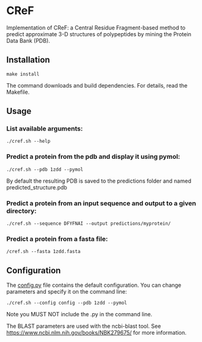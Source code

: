 CReF
=====

Implementation of CReF: a Central Residue Fragment-based method to predict approximate 3-D structures of polypeptides by mining the Protein Data Bank (PDB).

## Installation

```make install```

The command downloads and build dependencies. For details, read the Makefile.

## Usage

### List available arguments:

```./cref.sh --help```


### Predict a protein from the pdb and display it using pymol:

```./cref.sh --pdb 1zdd --pymol```

By default the resulting PDB is saved to the predictions folder and named predicted_structure.pdb

### Predict a protein from an input sequence and output to a given directory:

```./cref.sh --sequence DFYFNAI --output predictions/myprotein/```

### Predict a protein from a fasta file:


```/cref.sh --fasta 1zdd.fasta```

## Configuration

The [config.py](https://github.com/mchelem/cref2/blob/master/config.py) file contains the default configuration. You can change parameters and specify it on the command line:

```./cref.sh --config config --pdb 1zdd --pymol```

Note you MUST NOT include the .py in the command line.

The BLAST parameters are used with the ncbi-blast tool. See https://www.ncbi.nlm.nih.gov/books/NBK279675/ for more information.




